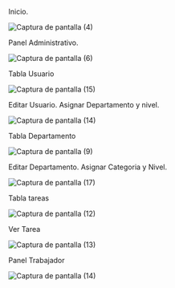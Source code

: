 Inicio.

![Captura de pantalla (4)](https://github.com/larg736/SGT-PP/assets/78891892/992103c7-b79f-43a1-96ae-f615518b5e53)

Panel Administrativo.

![Captura de pantalla (6)](https://github.com/larg736/SGT-PP/assets/78891892/65cf2c22-3822-4124-aabe-2322b8e2eb52)

Tabla Usuario

![Captura de pantalla (15)](https://github.com/larg736/SGT-PP/assets/78891892/bddd83b3-b6e9-4977-abc8-23d38b95bee9)

Editar Usuario. Asignar Departamento y nivel.

![Captura de pantalla (14)](https://github.com/larg736/SGT-PP/assets/78891892/f9e63f2f-071b-4d35-8f19-0ddade56727e)

Tabla Departamento 

![Captura de pantalla (9)](https://github.com/larg736/SGT-PP/assets/78891892/64eb9a7c-5f84-4916-97ca-3a42c6961cf0)

Editar Departamento. Asignar Categoria y Nivel.

![Captura de pantalla (17)](https://github.com/larg736/SGT-PP/assets/78891892/3584eaa1-a07f-4f9f-91da-0d471ce46955)

Tabla tareas 

![Captura de pantalla (12)](https://github.com/larg736/SGT-PP/assets/78891892/d1459ece-de67-454c-a2b5-5ac9c8b6ba9a)

Ver Tarea

![Captura de pantalla (13)](https://github.com/larg736/SGT-PP/assets/78891892/77e20046-7570-44d7-8c2f-c8920de82f82)

Panel Trabajador

![Captura de pantalla (14)](https://github.com/larg736/SGT-PP/assets/78891892/3e891e8d-bdb8-460d-8a4a-1c33df4aa758)



